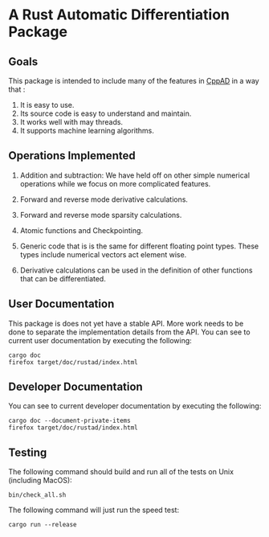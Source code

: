 # A Rust Automatic Differentiation Package

## Goals
This package is intended to include many of the features in
[CppAD](https://github.com/coin-or/CppAD) in a way that :

1. It is easy to use.
2. Its source code is easy to understand and maintain.
3. It works well with may threads.
4. It supports machine learning algorithms.

## Operations Implemented

1.  Addition and subtraction: We have held off on other simple numerical
    operations while we focus on more complicated features.

2.  Forward and reverse mode derivative calculations.

3.  Forward and reverse mode sparsity calculations.

4.  Atomic functions and Checkpointing.

5.  Generic code that is is the same for different floating point types.
    These types include numerical vectors act element wise.

6.  Derivative calculations can be used in the definition of other functions
    that can be differentiated.

## User Documentation
This package is does not yet have a stable API. 
More work needs to be done to separate the implementation details
from the API.
You can see to current user documentation by executing the following:

    cargo doc
    firefox target/doc/rustad/index.html

## Developer Documentation
You can see to current developer documentation by executing the following:

    cargo doc --document-private-items
    firefox target/doc/rustad/index.html

## Testing
The following command should build and run all of the tests on Unix
(including MacOS):

    bin/check_all.sh

The following command will just run the speed test:

    cargo run --release
